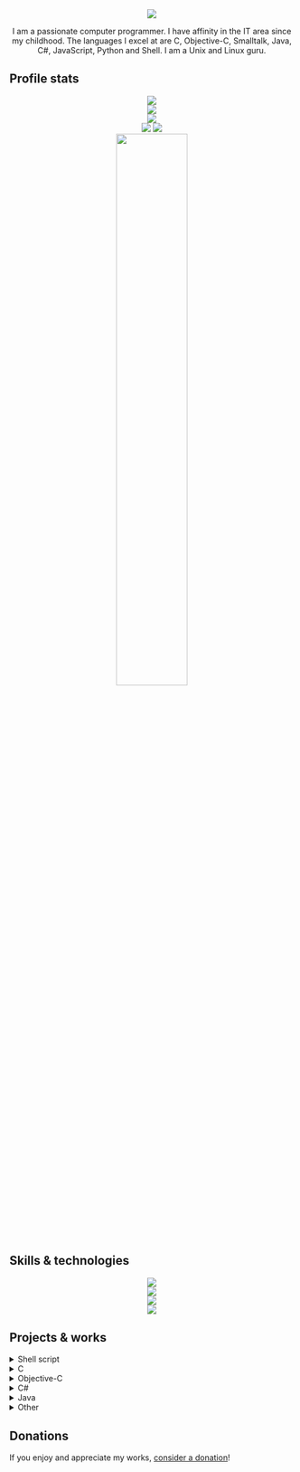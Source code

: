 <div align="center">
	<img src="https://readme-typing-svg.herokuapp.com?font=Fira+Code&weight=500&size=40&pause=1000&color=F7C213&center=true&vCenter=true&width=560&height=70&lines=Hello%21+I%27m+Matheus%21+%F0%9F%91%8B">
</div>

<p align="center">
	I am a passionate computer programmer.
	I have affinity in the IT area since my childhood.
	The languages I excel at are
	C, Objective-C, Smalltalk, Java, C#, JavaScript, Python and Shell.
	I am a Unix and Linux guru.
</p>

## Profile stats
<div align="center">
	<img src="http://github-profile-summary-cards.vercel.app/api/cards/profile-details?username=Krush206&theme=slateorange">
</div>

<div align="center">
	<img src="https://github-readme-stats.vercel.app/api/top-langs/?username=Krush206&langs_count=5&theme=great-gatsby">
</div>

<div align="center">
	<img src="https://github-readme-streak-stats.herokuapp.com?user=Krush206&theme=rising-sun&hide_border=true">
</div>

<div align="center">
	<img src="http://github-profile-summary-cards.vercel.app/api/cards/stats?username=Krush206&theme=slateorange">
	<img src="http://github-profile-summary-cards.vercel.app/api/cards/most-commit-language?username=Krush206&theme=slateorange">
</div>

<div align="center">
	<img src="https://komarev.com/ghpvc/?username=Krush206&style=for-the-badge" width=50%>
</div>

## Skills & technologies
<div align="center">
	<img src="https://img.shields.io/badge/Languages:-orange">
</div>

<div align="center">
	<img src="https://skillicons.dev/icons?i=c,java,cs,py,bash,html,css,javascript">
</div>

<div align="center">
	<img src="https://img.shields.io/badge/Development:-orange">
</div>

<div align="center">
	<img src="https://skillicons.dev/icons?i=git,vim,eclipse,visualstudio,sublime,maven,cmake,bsd,linux">
</div>

## Projects & works
<details>
	<summary>Shell script</summary>
	<p>
		<a href=https://github.com/Krush206/minecraft-shell
			>Minecraft Shell - Shell (Bash and Csh) scripts for Minecraft dedicated servers, based on a RCON reimplementation</a
		>.
	</p>
	<p>
		<a href=https://github.com/Krush206/soldat-shell
			>Soldat Shell - Shell (Bash and Csh) scripts for Soldat dedicated servers</a
		>.
	</p>
	<p>
		<a href=https://github.com/Krush206/multi-kernel-installer
			>Install the Fedora and Ubuntu Linux kernel to any Linux distribution</a
		>.
	</p>
	<p>
		<a href=https://github.com/Krush206/net-yaroze-scriptgen
			>A C Shell script that generates SIOCONS script for Net Yaroze games</a
		>.
	</p>
	<p>
		<a href=https://github.com/Krush206/socat-remote-access
			>A password-based Shell script for remote access</a
		>.
	</p>
	<p>
	<a href=https://gist.github.com/Krush206/e680cbc86fbf2149d3b6cc43f07785c0
			>A Shell script to generate random strings</a
		>.
	</p>
	<p>
	<a href=https://gist.github.com/Krush206/bb2e6ce50b2100f0cfdacacc9c3c2d01
			>A true `gksu` Shell script replacement</a
		>.
	</p>
	<p>
		<a href=https://github.com/Krush206/github-mutual-follow
			>A C Shell script to verify which users you follow don't follow you back</a
		>.
	</p>
</details>

<details>
	<summary>C</summary>
	<p>
		<a href=https://github.com/Krush206/gltron-old
			>Maintenance on GLtron 0.53 and 0.59</a
		>.
	</p>
	<p>
		<a href=https://github.com/Krush206/3bsd-csh
			>The original C Shell with added functions support</a
		>.
	</p>
	<p>
		<a href=https://github.com/Krush206/kernel_samsung_i8552
			>Linux kernel 3.4 with ZRAM for Samsung Galaxy Win Duos/Samsung Galaxy Grand Quattro</a
		>.
	</p>
	<p>
		<a href=https://github.com/Krush206/linux-sunxi
			>Linux kernel 3.4 with ZRAM and upgraded ext4 driver for Allwinner devices</a
		>.
	</p>
	<p>
		<a href=https://github.com/Krush206/ps3-remote-gamepad/tree/c
			>PS3 Remote Gamepad - Control your PlayStation 3 remotely</a
		>.
	</p>
	<p>
		<a href=https://github.com/Krush206/net-yaroze-linux
			>Patched tools for Net Yaroze (PlayStation) development on Linux</a
		>.
	</p>
	<p>
		<a href=https://github.com/Krush206/Paintball-Party
			>Maintenance on Paintball Party</a
		>.
	</p>
	<p>
		<a href=https://github.com/tcsh-org/tcsh/pull/77
			>Introduce functions support for TENEX C Shell</a
		>.
	</p>
	<p>
		<a href=https://github.com/Krush206/v6sh
			>The original Shell from Version 6 UNIX adjusted for modern systems</a
		>.
	</p>
</details>

<details>
	<summary>Objective-C</summary>
	<p>
		<a href=https://github.com/Krush206/mysh/tree/objc
		>A basic command interpreter. (For teaching purposes.)</a
		>.
	</p>
	<p>
		<a href=https://github.com/Krush206/ps3-remote-gamepad/tree/objc
			>PS3 Remote Gamepad - Control your PlayStation 3 remotely</a
		>.
	</p>
</details>

<details>
	<summary>C#</summary>
	<p>
		<a href=https://github.com/Krush206/mysh/tree/c#
		>A basic command interpreter. (For teaching purposes.)</a
		>.
	</p>
</details>

<details>
	<summary>Java</summary>
	<p>
		<a href=https://github.com/Krush206/mysh/tree/java
		>A basic command interpreter. (For teaching purposes.)</a
		>.
	</p>
</details>

<details>
	<summary>Other</summary>
	<p>
		<a href=https://github.com/Krush206/n2n/releases
			>n2n binaries for Linux (GNU libc and Bionic libc), FreeBSD and Windows</a
		>.
	</p>
	<p>
		<a href=https://github.com/Krush206/android-binaries
			>Static binaries for Android</a
		>.
	</p>
	<p>
		<a href=https://github.com/tcsh-org/tcsh/pull/50
			>C Shell supports command substitution nesting</a
		>.
	</p>
	<p>
		<a href=https://github.com/window-maker/dockapps/issues/30
			>Source code for missing Window Maker dockapps</a
		>.
	</p>
	<p>
		<a href=https://github.com/termux/termux-app/issues/1448#issuecomment-906619535
			>Use your Android device's microphone on your Linux desktop</a
		>.
	</p>
	<p>
		<a href=https://github.com/Krush206/GeekCord
			>GeekCord - A fork and continuation of SmartCord and GooseMod Untethered</a
		>.
	</p>
</details>

## Donations
<p>
	If you enjoy and appreciate my works,
	<a href=https://gist.github.com/Krush206/d1082113530bc020fff7a5640f688886
		>consider a donation</a
	>!
</p>
